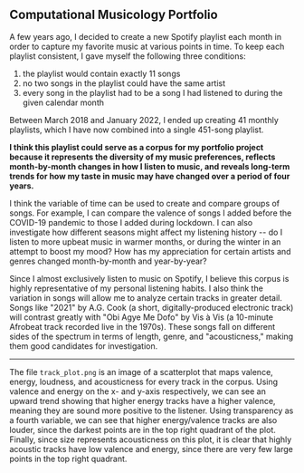 ## Computational Musicology Portfolio

A few years ago, I decided to create a new Spotify playlist each month in order to capture my favorite music at various points in time. To keep each playlist consistent, I gave myself the following three conditions:
1. the playlist would contain exactly 11 songs
2. no two songs in the playlist could have the same artist
3. every song in the playlist had to be a song I had listened to during the given calendar month

Between March 2018 and January 2022, I ended up creating 41 monthly playlists, which I have now combined into a single 451-song playlist.

**I think this playlist could serve as a corpus for my portfolio project because it represents the diversity of my music preferences, reflects month-by-month changes in how I listen to music, and reveals long-term trends for how my taste in music may have changed over a period of four years.**

I think the variable of time can be used to create and compare groups of songs. For example, I can compare the valence of songs I added before the COVID-19 pandemic to those I added during lockdown. I can also investigate how different seasons might affect my listening history -- do I listen to more upbeat music in warmer months, or during the winter in an attempt to boost my mood? How has my appreciation for certain artists and genres changed month-by-month and year-by-year?

Since I almost exclusively listen to music on Spotify, I believe this corpus is highly representative of my personal listening habits. I also think the variation in songs will allow me to analyze certain tracks in greater detail. Songs like "2021" by A.G. Cook (a short, digitally-produced electronic track) will contrast greatly with "Obi Agye Me Dofo" by Vis à Vis (a 10-minute Afrobeat track recorded live in the 1970s). These songs fall on different sides of the spectrum in terms of length, genre, and "acousticness," making them good candidates for investigation.

---

The file `track_plot.png` is an image of a scatterplot that maps valence, energy, loudness, and acousticness for every track in the corpus. Using valence and energy on the x- and y-axis respectively, we can see an upward trend showing that higher energy tracks have a higher valence, meaning they are sound more positive to the listener. Using transparency as a fourth variable, we can see that higher energy/valence tracks are also louder, since the darkest points are in the top right quadrant of the plot. Finally, since size represents acousticness on this plot, it is clear that highly acoustic tracks have low valence and energy, since there are very few large points in the top right quadrant.
